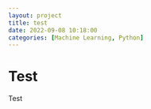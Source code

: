 ```yaml
---
layout: project
title: test
date: 2022-09-08 10:18:00
categories: [Machine Learning, Python]
---
```


# Test

Test
